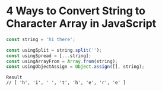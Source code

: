 # 4 Ways to Convert String to Character Array in JavaScript

```js
const string = 'hi there';

const usingSplit = string.split('');
const usingSpread = [...string];
const usingArrayFrom = Array.from(string);
const usingObjectAssign = Object.assign([], string);
```

```
Result
// [ 'h', 'i', ' ', 't', 'h', 'e', 'r', 'e' ]
```